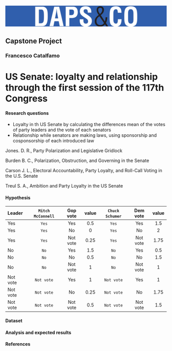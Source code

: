 ![Logo](fig/dapscologo.jpg)
## Capstone Project
### Francesco Catalfamo

# US Senate: loyalty and relationship through the first session of the 117th Congress

#### Research questions
- Loyalty in th US Senate by calculating the differences mean of the votes of party leaders and the vote of each senators
- Relationship while senators are making laws, using sponsorship and cosponsorship of each introduced law

Jones. D. R., Party Polarization and Legislative Gridlock

Burden B. C., Polarization, Obstruction, and Governing in the Senate

Carson J. L., Electoral Accountability, Party Loyalty, and Roll-Call Voting in the U.S. Senate

Treul S. A., Ambition and Party Loyalty in the US Senate

#### Hypothesis
| Leader | `Mitch McConnell` | Gop vote | value | `Chuck Schumer` | Dem vote | value |
| :--- | :---: |  :---: |  :---: |  :---: |  :---: |  :---: | 
| Yes | `Yes` | Yes | 0.5 | `Yes` | Yes | 1.5 |
| Yes | `Yes` | No | 0 | `Yes` | No | 2 | 
| Yes | `Yes` | Not vote | 0.25 | `Yes` | Not vote | 1.75 | 
| No | `No` | Yes | 1.5 | `No` | Yes | 0.5 |
| No | `No` | No | 0.5 | `No` | No | 1.5 |
| No | `No` | Not vote | 1 | `No` | Not vote | 1 |
| Not vote | `Not vote` | Yes | 1 | `Not vote` | Yes | 1 |
| Not vote | `Not vote` | No |0.25 | `Not vote` | No | 1.75 |
| Not vote | `Not vote` | Not vote | 0.5 | `Not vote` | Not vote | 1.5 |
#### Dataset

#### Analysis and expected results

#### References